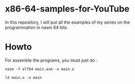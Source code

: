 # x86-64-samples-for-YouTube
In this repository, I will put all the examples of my series on the programmation in nasm 64 bits

# Howto

For assemble the programs, you must just do : 

```nasm -f elf64 main.asm -o main.o```

```ld main.o -o main```
